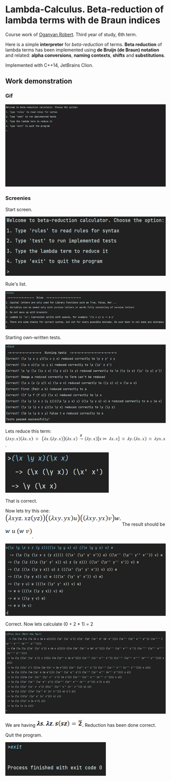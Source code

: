 # Lambda-Calculus. Beta-reduction of lambda terms with de Braun indices
Course work of [Oganyan Robert](https://t.me/robasti). Third year of study, 6th term.

Here is a simple **interpreter** for *beta-reduction* of terms. **Beta reduction** of lambda terms has been implemented using **de Bruijn (de Braun) notation** and related: **alpha conversions**, **naming contexts**, **shifts** and **substitutions**.

Implemented with C++14, JetBrains Clion.

## Work demonstration

### Gif

![work_demo](./src_md/work_demo.gif)


### Screenies

Start screen.

![img](./src_md/clip_image001.png)

Rule's list.

 ![img](./src_md/clip_image003.png)

Starting own-written tests.

![img](./src_md/clip_image005.png)

Lets reduce this term: ![img](./src_md/clip_image007.png) . 

*![img](./src_md/clip_image009.png)*

That is correct.

 

Now lets try this one: ![img](./src_md/clip_image011.png) The result should be ![img](./src_md/clip_image013.png).

*![img](./src_md/clip_image015.png)*

Correct. Now lets calculate (0 + 2 * 1) = 2

 

![img](./src_md/clip_image017.png)

We are having ![img](./src_md/clip_image019.png)**.** Reduction has been done correct.

Quit the program.

![img](./src_md/clip_image020.png)

